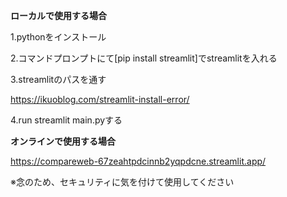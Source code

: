 **ローカルで使用する場合**

1.pythonをインストール

2.コマンドプロンプトにて[pip install streamlit]でstreamlitを入れる

3.streamlitのパスを通す

https://ikuoblog.com/streamlit-install-error/

4.run streamlit main.pyする





**オンラインで使用する場合**

https://compareweb-67zeahtpdcinnb2yqpdcne.streamlit.app/

※念のため、セキュリティに気を付けて使用してください

